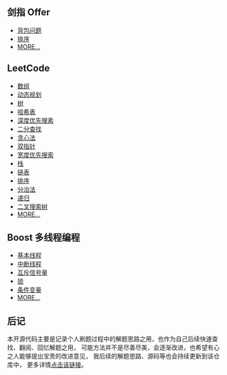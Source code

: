 ## 剑指 Offer
- [背包问题](src/knapsack)
- [排序](src/sort)
- [MORE...](src)

## LeetCode
- [数组](leetcode/array)
- [动态规划](leetcode/dp)
- [树](leetcode/tree)
- [哈希表](leetcode/hash)
- [深度优先搜素](leetcode/dfs)
- [二分查找](leetcode/bs)
- [贪心法](leetcode/greedy)
- [双指针](leetcode/tps)
- [宽度优先搜索](leetcode/bfs)
- [栈](leetcode/stack)
- [链表](leetcode/ll)
- [排序](leetcode/sort)
- [分治法](leetcode/dc)
- [递归](leetcode/recursion)
- [二叉搜索树](leetcode/bst)
- [MORE...](leetcode)

## Boost 多线程编程
- [基本线程](boost/01_basic_thread.cpp)
- [中断线程](boostt/02_interrupt_thread.cpp)
- [互斥信号量](boost/03_mutex.cpp)
- [锁](boost/04_lock.cpp)
- [条件变量](boost/05_condition_variable.cpp)
- [MORE...](boost)

## 后记
本开源代码主要是记录个人刷题过程中的解题思路之用，也作为自己后续快速查找、翻阅、回忆解题之用，
可能方法并不是尽善尽美，会逐渐改进，也希望有心之人能够提出宝贵的改进意见，
我后续的解题思路、源码等也会持续更新到该仓库中，
更多详情[点击该链接](https://github.com/jiauzhang/algorithms)。

